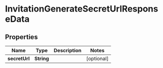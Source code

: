

# InvitationGenerateSecretUrlResponseData


## Properties

| Name | Type | Description | Notes |
|------------ | ------------- | ------------- | -------------|
|**secretUrl** | **String** |  |  [optional] |



